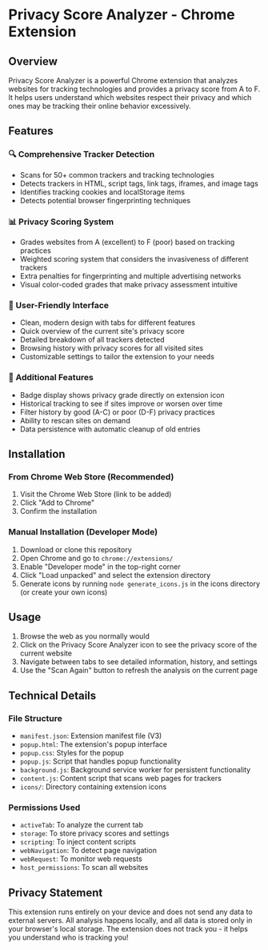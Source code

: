 # Privacy Score Analyzer - Chrome Extension

## Overview

Privacy Score Analyzer is a powerful Chrome extension that analyzes websites for tracking technologies and provides a privacy score from A to F. It helps users understand which websites respect their privacy and which ones may be tracking their online behavior excessively.

## Features

### 🔍 Comprehensive Tracker Detection

- Scans for 50+ common trackers and tracking technologies
- Detects trackers in HTML, script tags, link tags, iframes, and image tags
- Identifies tracking cookies and localStorage items
- Detects potential browser fingerprinting techniques

### 📊 Privacy Scoring System

- Grades websites from A (excellent) to F (poor) based on tracking practices
- Weighted scoring system that considers the invasiveness of different trackers
- Extra penalties for fingerprinting and multiple advertising networks
- Visual color-coded grades that make privacy assessment intuitive

### 📱 User-Friendly Interface

- Clean, modern design with tabs for different features
- Quick overview of the current site's privacy score
- Detailed breakdown of all trackers detected
- Browsing history with privacy scores for all visited sites
- Customizable settings to tailor the extension to your needs

### 🔔 Additional Features

- Badge display shows privacy grade directly on extension icon
- Historical tracking to see if sites improve or worsen over time
- Filter history by good (A-C) or poor (D-F) privacy practices
- Ability to rescan sites on demand
- Data persistence with automatic cleanup of old entries

## Installation

### From Chrome Web Store (Recommended)

1. Visit the Chrome Web Store (link to be added)
2. Click "Add to Chrome"
3. Confirm the installation

### Manual Installation (Developer Mode)

1. Download or clone this repository
2. Open Chrome and go to `chrome://extensions/`
3. Enable "Developer mode" in the top-right corner
4. Click "Load unpacked" and select the extension directory
5. Generate icons by running `node generate_icons.js` in the icons directory (or create your own icons)

## Usage

1. Browse the web as you normally would
2. Click on the Privacy Score Analyzer icon to see the privacy score of the current website
3. Navigate between tabs to see detailed information, history, and settings
4. Use the "Scan Again" button to refresh the analysis on the current page

## Technical Details

### File Structure

- `manifest.json`: Extension manifest file (V3)
- `popup.html`: The extension's popup interface
- `popup.css`: Styles for the popup
- `popup.js`: Script that handles popup functionality
- `background.js`: Background service worker for persistent functionality
- `content.js`: Content script that scans web pages for trackers
- `icons/`: Directory containing extension icons

### Permissions Used

- `activeTab`: To analyze the current tab
- `storage`: To store privacy scores and settings
- `scripting`: To inject content scripts
- `webNavigation`: To detect page navigation
- `webRequest`: To monitor web requests
- `host_permissions`: To scan all websites

## Privacy Statement

This extension runs entirely on your device and does not send any data to external servers. All analysis happens locally, and all data is stored only in your browser's local storage. The extension does not track you - it helps you understand who is tracking you!
